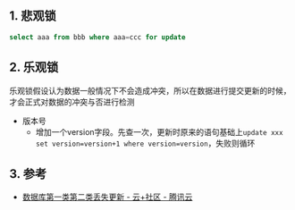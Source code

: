 
## 1. 悲观锁
```sql
select aaa from bbb where aaa=ccc for update
```
## 2. 乐观锁

乐观锁假设认为数据一般情况下不会造成冲突，所以在数据进行提交更新的时候，才会正式对数据的冲突与否进行检测


- 版本号
    - 增加一个version字段。先查一次，更新时原来的语句基础上`update xxx set version=version+1 where version=version`，失败则循环


## 3. 参考
- [数据库第一类第二类丢失更新 \- 云\+社区 \- 腾讯云](https://cloud.tencent.com/developer/article/1433036)